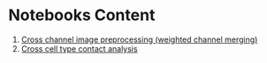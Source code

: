 # Notebooks Content

1. [Cross channel image preprocessing (weighted channel merging)](./example_1.ipynb)
2. [Cross cell type contact analysis](./example_2.ipynb)